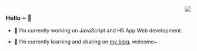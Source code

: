 <img align="right" src="https://github-readme-stats.vercel.app/api?username=codeWen666&show_icons=true&icon_color=CE1D2D&text_color=718096&bg_color=ffffff&hide_title=true" />

### Hello ~ 👋

- 🔭 I’m currently working on JavaScript and H5 App Web development. 

- 🌱 I’m currently learning and sharing on [my blog](https://blog.csdn.net/weixin_43601527?spm=1001.2101.3001.5343), welcome~
